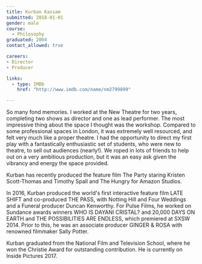```yaml
---
title: Kurban Kassam
submitted: 2018-01-01
gender: male
course:
  - Philosophy
graduated: 2004
contact_allowed: true

careers:
- Director
- Producer

links:
  - type: IMDb
    href: "http://www.imdb.com/name/nm2799899"

---
```


So many fond memories. I worked at the New Theatre for two years, completing two shows as director and one as lead performer. The most impressive thing about the space I thought was the workshop. Compared to some professional spaces in London, it was extremely well resourced, and felt very much like a proper theatre. I had the opportunity to direct my first play with a fantastically enthusiastic set of students, who were new to theatre, to sell out audiences (nearly!). We roped in lots of friends to help out on a very ambitious production, but it was an easy ask given the vibrancy and energy the space provided.

Kurban has recently produced the feature film The Party staring Kristen Scott-Thomas and Timothy Spall and The Hungry for Amazon Studios.

In 2016, Kurban produced the world's first interactive feature film LATE SHIFT and co-produced THE PASS, with Notting Hill and Four Weddings and a Funeral producer Duncan Kenworthy. For Pulse Films, he worked on Sundance awards winners WHO IS DAYANI CRISTAL? and 20,000 DAYS ON EARTH and THE POSSIBILITIES ARE ENDLESS, which premiered at SXSW 2014. Prior to this, he was an associate producer GINGER & ROSA with renowned filmmaker Sally Potter.

Kurban graduated from the National Film and Television School, where he won the Christie Award for outstanding contribution. He is currently on Inside Pictures 2017.
